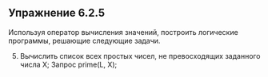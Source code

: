 ## Упражнение 6.2.5

Используя оператор вычисления значений, построить логические программы, решающие следующие задачи.

5. Вычислить список всех простых чисел, не превосходящих заданного числа X;
Запрос prime(L, X);